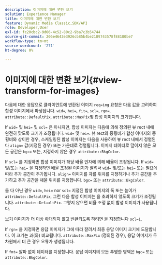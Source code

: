 ```yaml
---
description: 이미지에 대한 변환 보기
solution: Experience Manager
title: 이미지에 대한 변환 보기
feature: Dynamic Media Classic,SDK/API
role: Developer,User
exl-id: fc20cbc2-9d66-4c52-80c2-9ba7c3b54744
source-git-commit: 206e4643e3926cb85b4be2189743578f88180be7
workflow-type: tm+mt
source-wordcount: '271'
ht-degree: 0%

---
```


# 이미지에 대한 변환 보기{#view-transform-for-images}

다음에 대한 응답으로 클라이언트에 반환된 이미지 `req=img` 요청은 다음 값을 고려하여 합성 이미지에서 파생됩니다. `wid=`, `hei=`, `fit=`, `scl=`, `rgn=`, `attribute::DefaultPix`, `attribute::MaxPix`및 합성 이미지의 크기입니다.

If `wid=` 및 `hei=` 및 `scl=` 은 아니지만, 합성 이미지는 다음에 의해 정의된 뷰 rect 내에 완전히 맞도록 크기가 조정됩니다. `wid=` 및 `hei=`. 뷰 rect의 종횡비가 합성 이미지의 종횡비와 상이한 경우, 스케일링된 합성 이미지는 다음을 사용하여 뷰 rect 내에서 정렬된다 `align=` 값(지정된 경우) 또는 가운데로 정렬됩니다. 이미지 데이터로 덮이지 않은 모든 공간은 `bgc=` 또는, 지정하지 않은 경우 `attribute::BkgColor`.

If `scl=` 를 지정하면 합성 이미지가 해당 배율 인자에 의해 배율이 조정됩니다. If `wid=` 및/또는 `hei=` 을 지정하면 배율 조정된 이미지가 잘려서 `wid=` 및/또는 `hei=` 또는 필요에 따라 추가 공간이 추가됩니다. `align=` 이미지를 자를 위치를 지정하거나 추가 공간을 추가하고 추가 공간을 채울 위치를 지정합니다. `bgc=` 또는 `attribute::BkgColor`.

둘 다 아닌 경우 `wid=`, `hei=` nor `scl=` 지정된 합성 이미지의 폭 또는 높이가 `attribute::DefaultPix`, 그런 다음 합성 이미지는 을 초과하지 않도록 크기가 조정됩니다. `attribute::DefaultPix`. 그렇지 않으면 비율 조정 없이 합성 이미지가 사용됩니다.

보기 이미지가 더 이상 확대되지 않고 반환되도록 하려면 을 지정합니다 `scl=1`.

If `rgn=` 을 지정하면 응답 이미지가 그에 따라 잘려서 최종 응답 이미지 크기에 도달합니다. 이 크기는 과(와) 비교됩니다. `attribute::MaxPix` (정의된 경우), 응답 이미지가 두 차원에서 더 큰 경우 오류가 생성됩니다.

If `fmt=` 알파 없이 데이터를 지정합니다. 응답 이미지의 모든 투명한 영역은 `bgc=` 또는 `attribute::BkgColor`.
